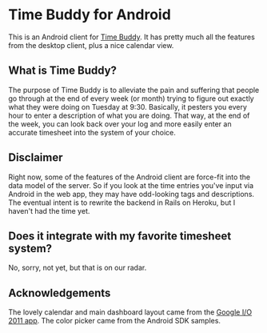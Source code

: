 Time Buddy for Android
======================

This is an Android client for [Time Buddy](http://code.google.com/p/timebuddy/).  It has pretty much all the features from the desktop client, plus a nice calendar view.

What is Time Buddy?
-------------------

The purpose of Time Buddy is to alleviate the pain and suffering that people go through at the end of every week (or month) trying to figure out exactly what they were doing on Tuesday at 9:30.  Basically, it pesters you every hour to enter a description of what you are doing.  That way, at the end of the week, you can look back over your log and more easily enter an accurate timesheet into the system of your choice.

Disclaimer
----------

Right now, some of the features of the Android client are force-fit into the data model of the server.  So if you look at the time entries you've input via Android in the web app, they may have odd-looking tags and descriptions.  The eventual intent is to rewrite the backend in Rails on Heroku, but I haven't had the time yet.

Does it integrate with my favorite timesheet system?
----------------------------------------------------

No, sorry, not yet, but that is on our radar.

Acknowledgements
----------------

The lovely calendar and main dashboard layout came from the [Google I/O 2011 app](http://code.google.com/p/iosched/).  The color picker came from the Android SDK samples.

